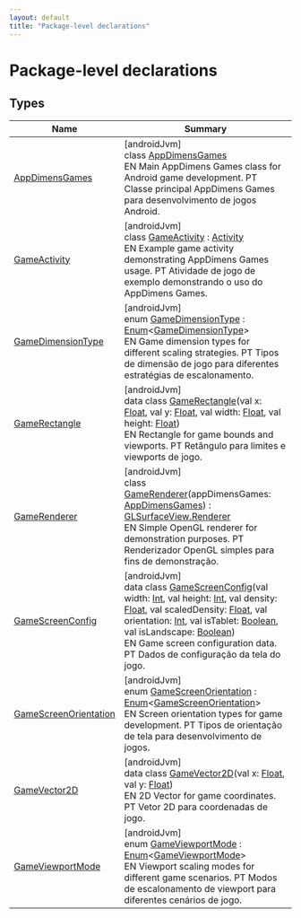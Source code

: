 ```yaml
---
layout: default
title: "Package-level declarations"
---
```


# Package-level declarations

## Types

| Name | Summary |
|---|---|
| [AppDimensGames](-app-dimens-games/index.md) | [androidJvm]<br>class [AppDimensGames](-app-dimens-games/index.md)<br>EN Main AppDimens Games class for Android game development. PT Classe principal AppDimens Games para desenvolvimento de jogos Android. |
| [GameActivity](-game-activity/index.md) | [androidJvm]<br>class [GameActivity](-game-activity/index.md) : [Activity](https://developer.android.com/reference/kotlin/android/app/Activity.html)<br>EN Example game activity demonstrating AppDimens Games usage. PT Atividade de jogo de exemplo demonstrando o uso do AppDimens Games. |
| [GameDimensionType](-game-dimension-type/index.md) | [androidJvm]<br>enum [GameDimensionType](-game-dimension-type/index.md) : [Enum](https://kotlinlang.org/api/core/kotlin-stdlib/kotlin/-enum/index.html)&lt;[GameDimensionType](-game-dimension-type/index.md)&gt; <br>EN Game dimension types for different scaling strategies. PT Tipos de dimensão de jogo para diferentes estratégias de escalonamento. |
| [GameRectangle](-game-rectangle/index.md) | [androidJvm]<br>data class [GameRectangle](-game-rectangle/index.md)(val x: [Float](https://kotlinlang.org/api/core/kotlin-stdlib/kotlin/-float/index.html), val y: [Float](https://kotlinlang.org/api/core/kotlin-stdlib/kotlin/-float/index.html), val width: [Float](https://kotlinlang.org/api/core/kotlin-stdlib/kotlin/-float/index.html), val height: [Float](https://kotlinlang.org/api/core/kotlin-stdlib/kotlin/-float/index.html))<br>EN Rectangle for game bounds and viewports. PT Retângulo para limites e viewports de jogo. |
| [GameRenderer](-game-renderer/index.md) | [androidJvm]<br>class [GameRenderer](-game-renderer/index.md)(appDimensGames: [AppDimensGames](-app-dimens-games/index.md)) : [GLSurfaceView.Renderer](https://developer.android.com/reference/kotlin/android/opengl/GLSurfaceView.Renderer.html)<br>EN Simple OpenGL renderer for demonstration purposes. PT Renderizador OpenGL simples para fins de demonstração. |
| [GameScreenConfig](-game-screen-config/index.md) | [androidJvm]<br>data class [GameScreenConfig](-game-screen-config/index.md)(val width: [Int](https://kotlinlang.org/api/core/kotlin-stdlib/kotlin/-int/index.html), val height: [Int](https://kotlinlang.org/api/core/kotlin-stdlib/kotlin/-int/index.html), val density: [Float](https://kotlinlang.org/api/core/kotlin-stdlib/kotlin/-float/index.html), val scaledDensity: [Float](https://kotlinlang.org/api/core/kotlin-stdlib/kotlin/-float/index.html), val orientation: [Int](https://kotlinlang.org/api/core/kotlin-stdlib/kotlin/-int/index.html), val isTablet: [Boolean](https://kotlinlang.org/api/core/kotlin-stdlib/kotlin/-boolean/index.html), val isLandscape: [Boolean](https://kotlinlang.org/api/core/kotlin-stdlib/kotlin/-boolean/index.html))<br>EN Game screen configuration data. PT Dados de configuração da tela do jogo. |
| [GameScreenOrientation](-game-screen-orientation/index.md) | [androidJvm]<br>enum [GameScreenOrientation](-game-screen-orientation/index.md) : [Enum](https://kotlinlang.org/api/core/kotlin-stdlib/kotlin/-enum/index.html)&lt;[GameScreenOrientation](-game-screen-orientation/index.md)&gt; <br>EN Screen orientation types for game development. PT Tipos de orientação de tela para desenvolvimento de jogos. |
| [GameVector2D](-game-vector2-d/index.md) | [androidJvm]<br>data class [GameVector2D](-game-vector2-d/index.md)(val x: [Float](https://kotlinlang.org/api/core/kotlin-stdlib/kotlin/-float/index.html), val y: [Float](https://kotlinlang.org/api/core/kotlin-stdlib/kotlin/-float/index.html))<br>EN 2D Vector for game coordinates. PT Vetor 2D para coordenadas de jogo. |
| [GameViewportMode](-game-viewport-mode/index.md) | [androidJvm]<br>enum [GameViewportMode](-game-viewport-mode/index.md) : [Enum](https://kotlinlang.org/api/core/kotlin-stdlib/kotlin/-enum/index.html)&lt;[GameViewportMode](-game-viewport-mode/index.md)&gt; <br>EN Viewport scaling modes for different game scenarios. PT Modos de escalonamento de viewport para diferentes cenários de jogo. |